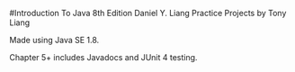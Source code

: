 #Introduction To Java 8th Edition Daniel Y. Liang Practice Projects by Tony Liang

Made using Java SE 1.8.

Chapter 5+ includes Javadocs and JUnit 4 testing.
